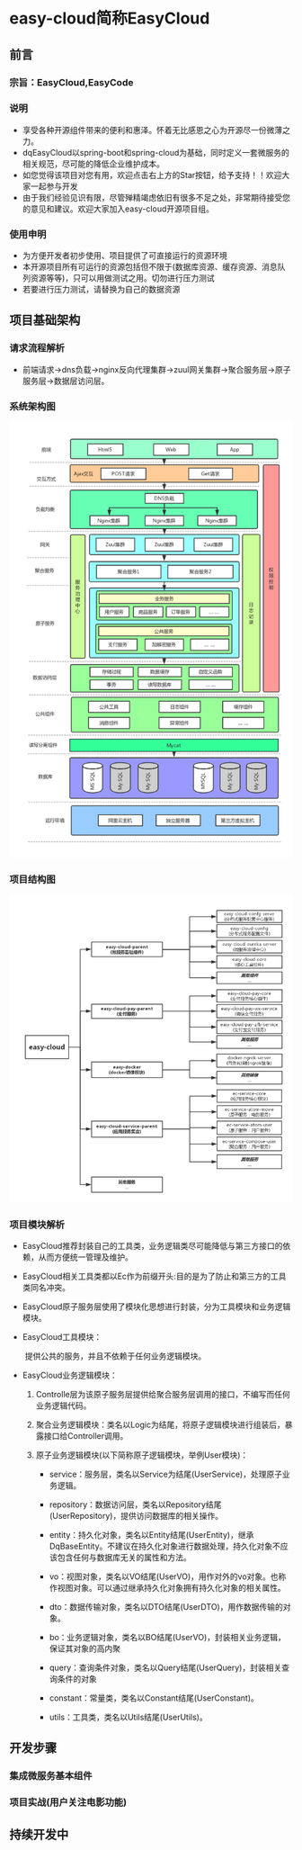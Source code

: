 # easy-cloud简称EasyCloud
## 前言
### 宗旨：EasyCloud,EasyCode

###    说明

- 享受各种开源组件带来的便利和惠泽。怀着无比感恩之心为开源尽一份微薄之力。
- dqEasyCloud以spring-boot和spring-cloud为基础，同时定义一套微服务的相关规范，尽可能的降低企业维护成本。
- 如您觉得该项目对您有用，欢迎点击右上方的Star按钮，给予支持！！欢迎大家一起参与开发
- 由于我们经验见识有限，尽管殚精竭虑依旧有很多不足之处，非常期待接受您的意见和建议。欢迎大家加入easy-cloud开源项目组。

###     使用申明
- 为方便开发者初步使用、项目提供了可直接运行的资源环境
- 本开源项目所有可运行的资源包括但不限于(数据库资源、缓存资源、消息队列资源等等)，只可以用做测试之用。切勿进行压力测试
- 若要进行压力测试，请替换为自己的数据资源

## 项目基础架构
###  请求流程解析

- 前端请求->dns负载->nginx反向代理集群->zuul网关集群->聚合服务层->原子服务层->数据层访问层。


### 系统架构图

![系统架构图](easy-file/系统架构设计.png)

### 项目结构图

![项目结构图](easy-file/项目结构图.png)

###  项目模块解析

- EasyCloud推荐封装自己的工具类，业务逻辑类尽可能降低与第三方接口的依赖，从而方便统一管理及维护。

- EasyCloud相关工具类都以Ec作为前缀开头:目的是为了防止和第三方的工具类同名冲突。

- EasyCloud原子服务层使用了模块化思想进行封装，分为工具模块和业务逻辑模块。

- EasyCloud工具模块：

  ​	提供公共的服务，并且不依赖于任何业务逻辑模块。


- EasyCloud业务逻辑模块：

  1. Controlle层为该原子服务层提供给聚合服务层调用的接口，不编写而任何业务逻辑代码。

  2. 聚合业务逻辑模块：类名以Logic为结尾，将原子逻辑模块进行组装后，暴露接口给Controller调用。

  3. 原子业务逻辑模块(以下简称原子逻辑模块，举例User模块)：

     - service：服务层，类名以Service为结尾(UserService)，处理原子业务逻辑。


     - repository：数据访问层，类名以Repository结尾(UserRepository)，提供访问数据库的相关操作。


     - entity：持久化对象，类名以Entity结尾(UserEntity)，继承DqBaseEntity。不建议在持久化对象进行数据处理，持久化对象不应该包含任何与数据库无关的属性和方法。


     - vo：视图对象，类名以VO结尾(UserVO)，用作对外的vo对象。也称作视图对象。可以通过继承持久化对象拥有持久化对象的相关属性。


     - dto：数据传输对象，类名以DTO结尾(UserDTO)，用作数据传输的对象。


     -  bo：业务逻辑对象，类名以BO结尾(UserVO)，封装相关业务逻辑，保证其对象的高内聚


     - query：查询条件对象，类名以Query结尾(UserQuery)，封装相关查询条件的对象


     - constant：常量类，类名以Constant结尾(UserConstant)。


     - utils：工具类，类名以Utils结尾(UserUtils)。


## 开发步骤
###     集成微服务基本组件


###     项目实战(用户关注电影功能)

## 持续开发中
